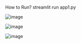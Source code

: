How to Run? 
streamlit run app1.py

![image](https://github.com/user-attachments/assets/f620f6f8-a757-4c91-9238-4a4342489a2b)

![image](https://github.com/user-attachments/assets/77477cf3-2061-426f-ae19-843948d02e11)

![image](https://github.com/user-attachments/assets/0f983efd-fe56-4075-af21-f30cfdc32eb7)



